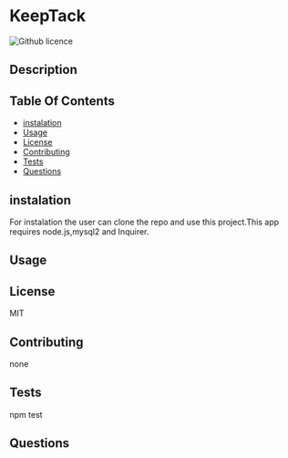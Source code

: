 # KeepTack
 ![Github licence](http://img.shields.io/badge/license-MIT-blue.svg)
  ## Description
  

  ## Table Of Contents
  * [instalation](#instalation)
  * [Usage](#Usage)
  * [License](#License)
  * [Contributing](#Contributing)
  * [Tests](#Tests)
  * [Questions](#Questions)

  ## instalation
  For instalation the user can clone the repo and use this project.This app requires node.js,mysql2 and Inquirer.
  
  
  ## Usage
  
  
  ## License
  MIT
  
  ## Contributing
  none
  
  
  ## Tests
  npm test
  
  ## Questions
  
  
    